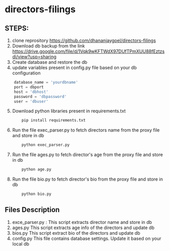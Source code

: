 # directors-filings

## STEPS:
1. clone reprository https://github.com/dhananjaygoel/directors-filings
2. Download db backup from the link https://drive.google.com/file/d/1Vqk9wKFTWdX97DUfTPmXUU88fEztzsdi/view?usp=sharing
3. Create database and restore the db
4. update variables present in config.py file based on your db configuration
```python
    database_name = 'yourdbname'
    port = dbport
    host = 'dbhost'
    password = 'dbpassword'
    user = 'dbuser'
```
5. Download python libraries present in requirements.txt
    ```python
        pip install requirements.txt
    ```
6.  Run the file exec_parser.py to fetch directors name from the proxy file and store in db
    ```python
        python exec_parser.py
    ```
7.  Run the file ages.py to fetch director's age from the proxy file and store in db
    ```python
        python age.py
    ```

6.  Run the file bio.py to fetch director's bio from the proxy file and store in db
    ```python
        python bio.py
    ```

## Files Description
1. exce_parser.py :
    This script extracts director name and store in db
2. ages.py
    This script extracts age info of the directors and update db
3. bios.py
    This script extract bio of the directors and update db
4. config.py 
    This file contains database settings.
    Update it based on your local db